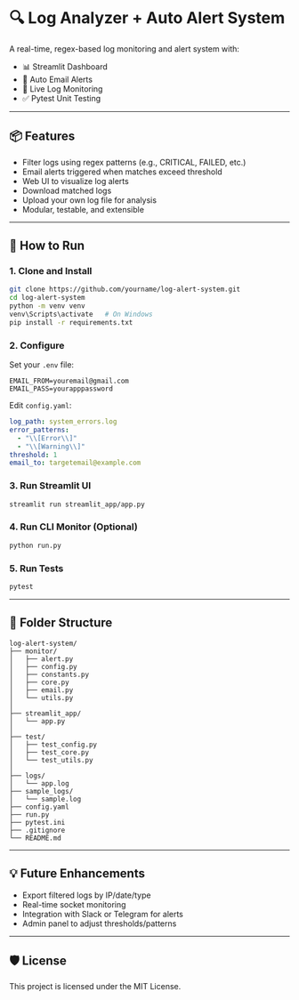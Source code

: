 # 🔍 Log Analyzer + Auto Alert System

A real-time, regex-based log monitoring and alert system with:

- 📊 Streamlit Dashboard
- 📧 Auto Email Alerts
- 🔁 Live Log Monitoring
- ✅ Pytest Unit Testing

---

## 📦 Features

- Filter logs using regex patterns (e.g., CRITICAL, FAILED, etc.)
- Email alerts triggered when matches exceed threshold
- Web UI to visualize log alerts
- Download matched logs
- Upload your own log file for analysis
- Modular, testable, and extensible

---

## 🚀 How to Run

### 1. Clone and Install

```bash
git clone https://github.com/yourname/log-alert-system.git
cd log-alert-system
python -m venv venv
venv\Scripts\activate   # On Windows
pip install -r requirements.txt
```

### 2. Configure

Set your `.env` file:

```env
EMAIL_FROM=youremail@gmail.com
EMAIL_PASS=yourapppassword
```

Edit `config.yaml`:

```yaml
log_path: system_errors.log
error_patterns:
  - "\\[Error\\]"
  - "\\[Warning\\]"
threshold: 1
email_to: targetemail@example.com
```

### 3. Run Streamlit UI

```bash
streamlit run streamlit_app/app.py
```

### 4. Run CLI Monitor (Optional)

```bash
python run.py
```

### 5. Run Tests

```bash
pytest
```

---

## 📁 Folder Structure

```
log-alert-system/
├── monitor/
│   ├── alert.py
│   ├── config.py
│   ├── constants.py
│   ├── core.py
│   ├── email.py
│   └── utils.py
│
├── streamlit_app/
│   └── app.py
│
├── test/
│   ├── test_config.py
│   ├── test_core.py
│   └── test_utils.py
│
├── logs/
│   └── app.log
├── sample_logs/
│   └── sample.log
├── config.yaml
├── run.py
├── pytest.ini
├── .gitignore
└── README.md
```

---

## 💡 Future Enhancements

- Export filtered logs by IP/date/type
- Real-time socket monitoring
- Integration with Slack or Telegram for alerts
- Admin panel to adjust thresholds/patterns

---

## 🛡️ License

This project is licensed under the MIT License.
